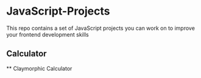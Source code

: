 # JavaScript-Projects
This repo contains a set of JavaScript projects you can work on to improve your frontend development skills

## Calculator
** Claymorphic Calculator
